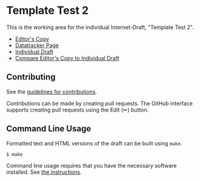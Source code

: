# Template Test 2

This is the working area for the individual Internet-Draft, "Template Test 2".

* [Editor's Copy](https://rjsparks.github.io/draft-sparks-mttemplatetest2/#go.draft-sparks-mttemplatetest2.html)
* [Datatracker Page](https://datatracker.ietf.org/doc/draft-sparks-mttemplatetest2)
* [Individual Draft](https://datatracker.ietf.org/doc/html/draft-sparks-mttemplatetest2)
* [Compare Editor's Copy to Individual Draft](https://rjsparks.github.io/draft-sparks-mttemplatetest2/#go.draft-sparks-mttemplatetest2.diff)


## Contributing

See the
[guidelines for contributions](https://github.com/rjsparks/draft-sparks-mttemplatetest2/blob/main/CONTRIBUTING.md).

Contributions can be made by creating pull requests.
The GitHub interface supports creating pull requests using the Edit (✏) button.


## Command Line Usage

Formatted text and HTML versions of the draft can be built using `make`.

```sh
$ make
```

Command line usage requires that you have the necessary software installed.  See
[the instructions](https://github.com/martinthomson/i-d-template/blob/main/doc/SETUP.md).

